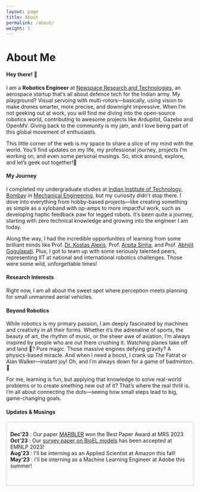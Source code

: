 ```yaml
---
layout: page
title: About
permalink: /about/
weight: 1
---
```


# **About Me**

#### **Hey there! :wave:**<br>
I am a **Robotics Engineer** at <a href="https://www.linkedin.com/company/newspacert/">Newspace Research and Technologies</a>, an aerospace startup that’s all about defence tech for the Indian army. My playground? Visual servoing with multi-rotors—basically, using vision to make drones smarter, more precise, and downright impressive. When I’m not geeking out at work, you will find me diving into the open-source robotics world, contributing to awesome projects like Ardupilot, Gazebo and OpenMV. Giving back to the community is my jam, and I love being part of this global movement of enthusiasts.

This little corner of the web is my space to share a slice of my mind with the world. You’ll find updates on my life, my professional journey, projects I’m working on, and even some personal musings. So, stick around, explore, and let’s geek out together!:rocket:
      
#### **My Journey**
I completed my undergraduate studies at <a href="https://www.iitb.ac.in/">Indian Institute of Technology, Bombay</a> in <a href="https://www.me.iitb.ac.in/">Mechanical Engineering</a>, but my curiosity didn’t stop there.
I dove into everything from hobby-based projects—like creating something as simple as a xyloband with op-amps to more impactful work, such as developing haptic feedback paw for legged robots. It’s been quite a journey, starting with zero technical knowledge and growing into the engineer I am today.

Along the way, I had the incredible opportunities of learning from some brilliant minds like Prof. <a href="https://www.autonomousrobotslab.com/">Dr. Kostas Alexis</a>, Prof. <a href="https://sites.google.com/iitb.ac.in/arpitasinha">Arpita Sinha</a>, and Prof. <a href="https://www.aero.iitb.ac.in/home/people/faculty/abhijit">Abhijit Gogulapati</a>. Plus, I got to team up with some seriously talented peers, representing IIT at national and international robotics challenges. Those were some wild, unforgettable times!

#### **Research Interests**
Right now, I am all about the sweet spot where perception meets planning for small unmanned aerial vehicles.

#### **Beyond Robotics**
While robotics is my primary passion, I am deeply fascinated by machines and creativity in all their forms. Whether it’s the adrenaline of sports, the beauty of art, the rhythm of music, or the sheer awe of aviation, I’m always inspired by people who are out there crushing it. Watching planes take off and land :flight_departure:? Pure magic. Those massive engines defying gravity? A physics-based miracle. And when I need a boost, I crank up The Fatrat or Alan Walker—instant joy! Oh, and I’m always down for a game of badminton. :badminton:

For me, learning is fun, but applying that knowledge to solve real-world problems or to create smething new out of it? That’s where the real thrill is. I’m all about connecting the dots—seeing how small steps lead to big, game-changing goals.

#### **Updates & Musings**

<!-- {% assign news = site.news %} {% for item in news %} {{ item.content }} {% endfor %} -->
<div style="height:150px; overflow-y:scroll; border:1px solid #ccc; padding:10px;">

**Dec'23**  : Our paper [MARBLER](#) won the Best Paper Award at MRS 2023  <br>
**Oct'23**  : Our [survey paper on BioEL models](#) has been accepted at EMNLP 2023!  <br>
**Aug'23**  : I'll be interning as an Applied Scientist at Amazon this fall! <br>
**May'23**  : I'll be interning as a Machine Learning Engineer at Adobe this summer!<br>

</div>

<!-- <div class="row">
{% include about/skills.html title="Programming Skills" source=site.data.programming-skills %}
{% include about/skills.html title="Other Skills" source=site.data.other-skills %}
</div> -->
<!-- 
<div class="row">
{% include about/timeline.html %}
</div> -->